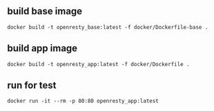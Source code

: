 
## build base image
```shell
docker build -t openresty_base:latest -f docker/Dockerfile-base .
```
## build app image
```shell
docker build -t openresty_app:latest -f docker/Dockerfile .
```
## run for test
```shell
docker run -it --rm -p 80:80 openresty_app:latest
```


